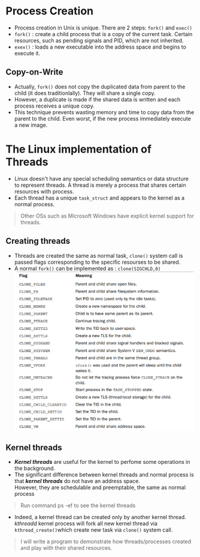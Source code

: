 # Process Creation
- Process creation in Unix is unique. There are 2 steps: ```fork()``` and ```exec()```
- ```fork()``` : create a child process that is a copy of the current task. Certain resources, such as pending signals and PID, which are not inherited.
- ```exex()``` : loads a new executable into the address space and begins to execute it.

## Copy-on-Write
- Actually, ```fork()``` does not copy the duplicated data from parent to the child (it does traditionlally). They will share a single copy.
- However, a duplicate is made if the shared data is written and each process receives a unique copy. 
- This technique prevents wasting memory and time to copy data from the parent to the child. Even worst, if the new process immediately execute a new image.

# The Linux implementation of Threads
- Linux doesn't have any special scheduling semantics or data structure to represent threads. A thread is merely a process that shares certain resources with process.
- Each thread has a unique ```task_struct``` and appears to the kernel as a normal process.
> Other OSs such as Microsoft Windows have explicit kernel support for threads.

## Creating threads
- Threads are created the same as normal task, ```clone()``` system call is passed flags corresponding to the specific resourses to be shared.
- A normal ```fork()``` can be implemented as : ```clone(SIGCHLD,0)```
![flags in clone system call and their meaning](../imgs/clone-flags.png)

## Kernel threads
- ___Kernel threads___ are useful for the kernel to perfome some operations in the background.
- The significant difference between kernel threads and normal process is that ___kernel threads___ do not have an address space. 
<br> However, they are schedulable and preemptable, the same as normal process
> Run command ps -ef to see the kernel threads
- Indeed, a kernel thread can be created only by another kernel thread. 
<br>_kthreadd_ kernel process will fork all new kernel thread via ```kthread_create()```which create new task via ```clone()``` system call.

> I will write a program to demonstrate how threads/processes created and play with their shared resources.
